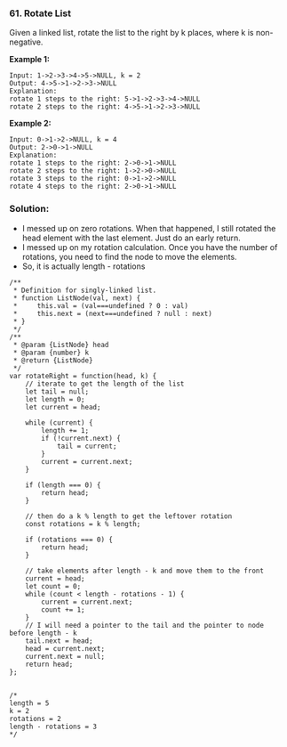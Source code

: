 ### 61. Rotate List

Given a linked list, rotate the list to the right by k places, where k is non-negative.

**Example 1:**
```
Input: 1->2->3->4->5->NULL, k = 2
Output: 4->5->1->2->3->NULL
Explanation:
rotate 1 steps to the right: 5->1->2->3->4->NULL
rotate 2 steps to the right: 4->5->1->2->3->NULL
```

**Example 2:**
```
Input: 0->1->2->NULL, k = 4
Output: 2->0->1->NULL
Explanation:
rotate 1 steps to the right: 2->0->1->NULL
rotate 2 steps to the right: 1->2->0->NULL
rotate 3 steps to the right: 0->1->2->NULL
rotate 4 steps to the right: 2->0->1->NULL
```

### Solution:
- I messed up on zero rotations. When that happened, I still rotated the head element with the last element. Just do an early return.
- I messed up on my rotation calculation. Once you have the number of rotations, you need to find the node to move the elements. 
- So, it is actually length - rotations
```
/**
 * Definition for singly-linked list.
 * function ListNode(val, next) {
 *     this.val = (val===undefined ? 0 : val)
 *     this.next = (next===undefined ? null : next)
 * }
 */
/**
 * @param {ListNode} head
 * @param {number} k
 * @return {ListNode}
 */
var rotateRight = function(head, k) {
    // iterate to get the length of the list
    let tail = null;
    let length = 0;
    let current = head;
    
    while (current) {
        length += 1;
        if (!current.next) {
            tail = current;
        }
        current = current.next;
    }
    
    if (length === 0) {
        return head;
    }
    
    // then do a k % length to get the leftover rotation
    const rotations = k % length;
    
    if (rotations === 0) {
        return head;
    }

    // take elements after length - k and move them to the front
    current = head;
    let count = 0;
    while (count < length - rotations - 1) {
        current = current.next;
        count += 1;
    }
    // I will need a pointer to the tail and the pointer to node before length - k
    tail.next = head;
    head = current.next;
    current.next = null;
    return head;
};


/*
length = 5
k = 2
rotations = 2
length - rotations = 3
*/
```
